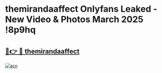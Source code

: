 # themirandaaffect Onlyfans Leaked - New Video & Photos March 2025 !8p9hq

# <h2><a href="https://qnwcfl.iuczelnia.edu.pl?title=themirandaaffect&ref=8p9hq">🔗👉 🔴 themirandaaffect</a></h2>

[![acn](https://github.com/user-attachments/assets/0f9c940e-d8b0-45ae-aac7-cd30a18b3e1c)](https://qnwcfl.iuczelnia.edu.pl?title=themirandaaffect&ref=8p9hq)

